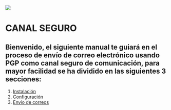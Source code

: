 ![](http://www.recorcholis.net/blog/wp-content/uploads/2009/10/pgp_logo.jpg)


# **CANAL SEGURO**

## Bienvenido, el siguiente manual te guiará en el proceso de envío de correo electrónico usando PGP como canal seguro de comunicación, para mayor facilidad se ha dividido en las siguientes 3 secciones:


1. [Instalación](https://github.com/el3ctron/canal_seguro/blob/master/instalacion_correspondencia.md)
2. [Configuración](https://github.com/el3ctron/canal_seguro/blob/master/configuracion_correspondencia.md)
3. [Envío de correos](https://github.com/el3ctron/canal_seguro/blob/master/enviando_correspondencia.md)


